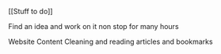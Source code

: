 [[Stuff to do]]

Find an idea and work on it non stop for many hours

Website
Content 
Cleaning and reading articles and bookmarks
